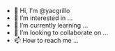 - 👋 Hi, I’m @yacgrillo
- 👀 I’m interested in ...
- 🌱 I’m currently learning ...
- 💞️ I’m looking to collaborate on ...
- 📫 How to reach me ...

<!---
yacgrillo/yacgrillo is a ✨ special ✨ repository because its `README.md` (this file) appears on your GitHub profile.
You can click the Preview link to take a look at your changes.
--->

